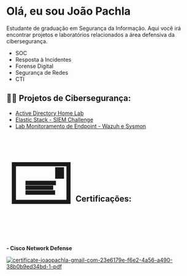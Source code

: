 <h1>Olá, eu sou João Pachla</h1>

Estudante de graduação em Segurança da Informação. Aqui você irá encontrar projetos e laboratórios relacionados a área defensiva da cibersegurança.

- SOC
- Resposta à Incidentes
- Forense Digital
- Segurança de Redes
- CTI


<h2>👨‍💻 Projetos de Cibersegurança:</h2>

- [Active Directory Home Lab](https://github.com/jpachla/activedirectory)
- [Elastic Stack - SIEM Challenge](https://github.com/jpachla/elksiem)
- [Lab Monitoramento de Endpoint - Wazuh e Sysmon](https://github.com/jpachla/wazuh-sysmon)



<h2><span style='font-size:150px;'>&#128387;</span> Certificações:</h2>

<b>- Cisco Network Defense</b>

<a href="https://ibb.co/S4SNkbvH"><img src="https://i.ibb.co/sd7jTn3c/certificate-joaopachla-gmail-com-23e6179e-f6e2-4a56-a490-38b0b9ed34bd-1-pdf.jpg" alt="certificate-joaopachla-gmail-com-23e6179e-f6e2-4a56-a490-38b0b9ed34bd-1-pdf" border="0"></a>





